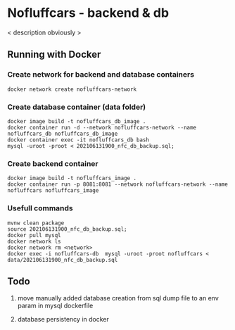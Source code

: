 # Nofluffcars - backend & db

< description obviously >

## Running with Docker

### Create network for backend and database containers
```
docker network create nofluffcars-network
```
### Create database container (data folder)
```
docker image build -t nofluffcars_db_image .
docker container run -d --network nofluffcars-network --name nofluffcars_db nofluffcars_db_image
docker container exec -it nofluffcars_db bash
mysql -uroot -proot < 202106131900_nfc_db_backup.sql;
```
### Create backend container
```
docker image build -t nofluffcars_image .
docker container run -p 8081:8081 --network nofluffcars-network --name nofluffcars nofluffcars_image
```

### Usefull commands
```
mvnw clean package
source 202106131900_nfc_db_backup.sql;
docker pull mysql
docker network ls
docker network rm <network>
docker exec -i nofluffcars-db  mysql -uroot -proot nofluffcars < data/202106131900_nfc_db_backup.sql
```

## Todo
1. move manually added database creation from sql dump file to
an env param in mysql dockerfile
   
2. database persistency in docker
